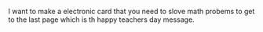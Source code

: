 I want to make a electronic card that you need to slove math probems to get to the last page which is th happy teachers day message.
